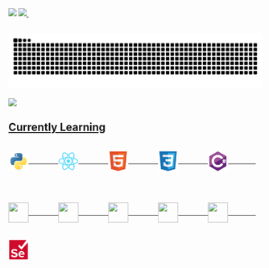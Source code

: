 <img src="https://readme-typing-svg.herokuapp.com/?font=Righteous&size=35&duration=3500&lines=Hello!+My+name+is+Kaley!;"/>
<a href="https://www.linkedin.com/in/kaley-a-0a0099328?trk=people-guest_people_search-card/">
    <img src="https://img.shields.io/badge/linkedin-%230077B5.svg?&style=for-the-badge&logo=linkedin&logoColor=white" />
  </a>&nbsp;&nbsp;
</br><br>
 

![snake gif](https://github.com/kaleycode/kaleycode/blob/output/github-contribution-grid-snake.svg)

<div>
  <a href="https://github.com/kaleycode">
   <img align="center" height="170" src="https://github-readme-stats.vercel.app/api/top-langs/?username=kaleycode&layout=compact&langs_count=16&theme=dracula"/>
</div>
<h2>Currently Learning</h2>
<div style="display: inline_block"><br>
 <img height="40" align="center" alt="Erica-Python" height="30" width="40" src="https://raw.githubusercontent.com/devicons/devicon/master/icons/python/python-original.svg">
 &nbsp;&nbsp;&nbsp;&nbsp;&nbsp;&nbsp;&nbsp;&nbsp;&nbsp;&nbsp;&nbsp;&nbsp;&nbsp;
   <img height="40" align="center" alt="Erica-React" height="30" width="40" src="https://raw.githubusercontent.com/devicons/devicon/master/icons/react/react-original.svg">
 &nbsp;&nbsp;&nbsp;&nbsp;&nbsp;&nbsp;&nbsp;&nbsp;&nbsp;&nbsp;&nbsp;&nbsp;&nbsp; 
  <img height="40" align="center" alt="Erica-HTML" height="30" width="40" src="https://raw.githubusercontent.com/devicons/devicon/master/icons/html5/html5-original.svg">
 &nbsp;&nbsp;&nbsp;&nbsp;&nbsp;&nbsp;&nbsp;&nbsp;&nbsp;&nbsp;&nbsp;&nbsp;&nbsp;
<img height="40" align="center" alt="Erica-CSS" height="30" width="40" src="https://raw.githubusercontent.com/devicons/devicon/master/icons/css3/css3-original.svg">
    &nbsp;&nbsp;&nbsp;&nbsp;&nbsp;&nbsp;&nbsp;&nbsp;&nbsp;&nbsp;&nbsp;&nbsp;&nbsp;


<img height="40" align="center" alt="C#" src="https://raw.githubusercontent.com/devicons/devicon/master/icons/csharp/csharp-original.svg">
 &nbsp;&nbsp;&nbsp;&nbsp;&nbsp;&nbsp;&nbsp;&nbsp;&nbsp;&nbsp;&nbsp;&nbsp;&nbsp;
    
<br><br>

 <img height="40" align="center" height="30" width="40" src="https://skillicons.dev/icons?i=linux"/>
&nbsp;&nbsp;&nbsp;&nbsp;&nbsp;&nbsp;&nbsp;&nbsp;&nbsp;&nbsp;&nbsp;&nbsp;&nbsp;

<img height="40" align="center" height="30" width="40" src="https://skillicons.dev/icons?i=mysql"/>
&nbsp;&nbsp;&nbsp;&nbsp;&nbsp;&nbsp;&nbsp;&nbsp;&nbsp;&nbsp;&nbsp;&nbsp;&nbsp;

<img height="40" align="center" height="30" width="40" src="https://skillicons.dev/icons?i=r"/>
&nbsp;&nbsp;&nbsp;&nbsp;&nbsp;&nbsp;&nbsp;&nbsp;&nbsp;&nbsp;&nbsp;&nbsp;&nbsp;

<img height="40" align="center" height="30" width="40" src="https://skillicons.dev/icons?i=sqlite"/>
&nbsp;&nbsp;&nbsp;&nbsp;&nbsp;&nbsp;&nbsp;&nbsp;&nbsp;&nbsp;&nbsp;&nbsp;&nbsp;

 <img height="40" align="center" height="30" width="40" src="https://skillicons.dev/icons?i=git"/>
    &nbsp;&nbsp;&nbsp;&nbsp;&nbsp;&nbsp;&nbsp;&nbsp;&nbsp;&nbsp;&nbsp;&nbsp;&nbsp;
<br><br><br>
<img src="https://raw.githubusercontent.com/devicons/devicon/master/icons/selenium/selenium-original.svg" alt="Selenium" width="40" height="40">

</p>
  <br>
 

</div>
